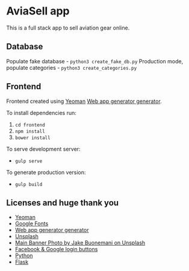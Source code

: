 # AviaSell app

This is a full stack app to sell aviation gear online.

## Database
Populate fake database - `python3 create_fake_db.py`
Production mode, populate categories - `python3 create_categories.py`

## Frontend
Frontend created using [Yeoman](http://yeoman.io/) [Web app generator generator](https://github.com/yeoman/generator-webapp).

To install dependencies run:
1. `cd frontend`
2. `npm install`
3. `bower install`

To serve development server:
* `gulp serve`

To generate production version:
* `gulp build`

## Licenses and huge thank you
* [Yeoman](https://yeoman.io/)
* [Google Fonts](https://fonts.google.com/)
* [Web app generator generator](https://github.com/yeoman/generator-webapp)
* [Unsplash](https://unsplash.com/)
* [Main Banner Photo by Jake Buonemani on Unsplash](https://unsplash.com/photos/J7jaiTITluE)
* [Facebook & Google login buttons](https://codepen.io/davidelrizzo/pen/vEYvyv)
* [Python](https://www.python.org/)
* [Flask](http://flask.pocoo.org/)
